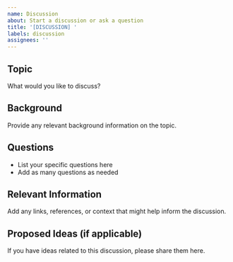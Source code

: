 ```yaml
---
name: Discussion
about: Start a discussion or ask a question
title: '[DISCUSSION] '
labels: discussion
assignees: ''
---
```


## Topic

What would you like to discuss?

## Background

Provide any relevant background information on the topic.

## Questions

- List your specific questions here
- Add as many questions as needed

## Relevant Information

Add any links, references, or context that might help inform the discussion.

## Proposed Ideas (if applicable)

If you have ideas related to this discussion, please share them here.
